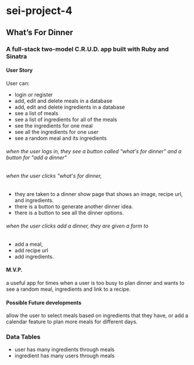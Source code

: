 # sei-project-4

## What’s For Dinner

### A full-stack two-model C.R.U.D. app built with Ruby and Sinatra

#### User Story
User can:
- login or register
- add, edit and delete meals in a database
- add, edit and delete ingredients in a database
- see a list of meals
- see a list of ingredients for all of the meals
- see the ingredients for one meal
- see all the ingredients for one user
- see a random meal and its ingredients

###### when the user logs in, they see a button called "what's for dinner" and a button for "add a dinner"

###### when the user clicks "what's for dinner, 
  - they are taken to a dinner show page that shows an image, recipe url, and ingredients. 
  - there is a button to generate another dinner idea.
  - there is a button to see all the dinner options.
###### when the user clicks add a dinner, they are given a form to 
  - add a meal, 
  - add recipe url
  - add ingredients.

#### M.V.P. 
a useful app for times when a user is too busy to plan dinner and wants to see a random meal, ingredients and link to a recipe.

#### Possible Future developments
allow the user to select meals based on ingredients that they have, or add a calendar feature to plan more meals for different days.

### Data Tables
- user has many ingredients through meals
- ingredient has many users through meals
